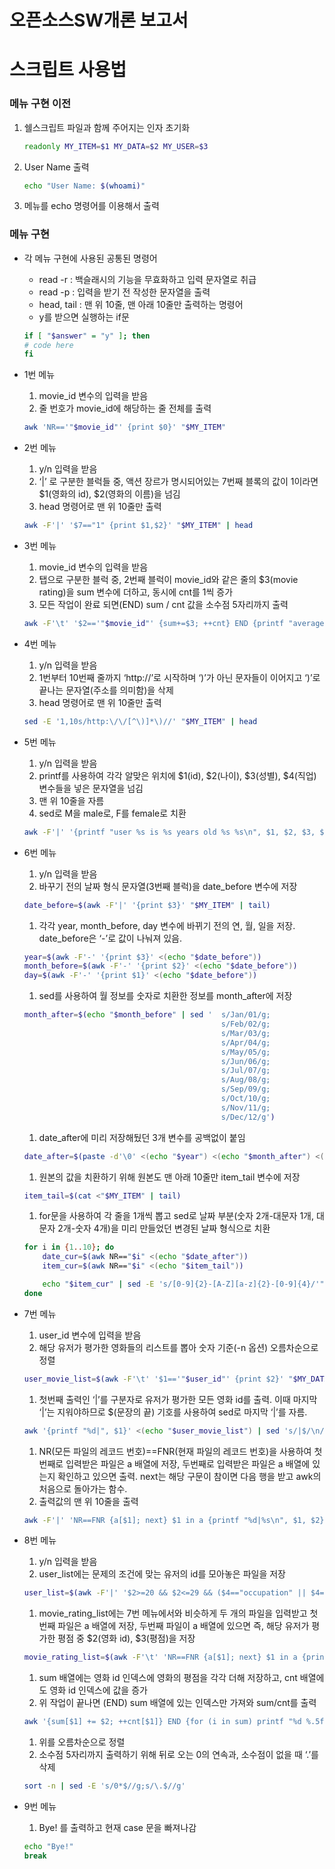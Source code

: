 # 오픈소스SW개론 보고서

# 스크립트 사용법

### 메뉴 구현 이전

1. 쉘스크립트 파일과 함께 주어지는 인자 초기화
    
    ```bash
    readonly MY_ITEM=$1 MY_DATA=$2 MY_USER=$3
    ```
    

1. User Name 출력
    
    ```bash
    echo "User Name: $(whoami)"
    ```
    

1. 메뉴를 echo 명령어를 이용해서 출력

### 메뉴 구현

- 각 메뉴 구현에 사용된 공통된 명령어
    - read -r : 백슬래시의 기능을 무효화하고 입력 문자열로 취급
    - read -p : 입력을 받기 전 작성한 문자열을 출력
    - head, tail : 맨 위 10줄, 맨 아래 10줄만 출력하는 명령어
    - y를 받으면 실행하는 if문
    
    ```bash
    if [ "$answer" = "y" ]; then
    # code here
    fi
    ```
    

- 1번 메뉴
    1. movie_id 변수의 입력을 받음
    2. 줄 번호가 movie_id에 해당하는 줄 전체를 출력
    
    ```bash
    awk 'NR=='"$movie_id"' {print $0}' "$MY_ITEM"
    ```
    

- 2번 메뉴
    1. y/n 입력을 받음
    2. ‘|’ 로 구분한 블럭들 중, 액션 장르가 명시되어있는 7번째 블록의 값이 1이라면 $1(영화의 id), $2(영화의 이름)을 넘김
    3. head 명령어로 맨 위 10줄만 출력
    
    ```bash
    awk -F'|' '$7=="1" {print $1,$2}' "$MY_ITEM" | head
    ```
    

- 3번 메뉴
    1. movie_id 변수의 입력을 받음
    2. 탭으로 구분한 블럭 중, 2번째 블럭이 movie_id와 같은 줄의 $3(movie rating)을 sum 변수에 더하고, 동시에 cnt를 1씩 증가
    3. 모든 작업이 완료 되면(END) sum / cnt 값을 소수점 5자리까지 출력
    
    ```bash
    awk -F'\t' '$2=='"$movie_id"' {sum+=$3; ++cnt} END {printf "average rating of '"$movie_id"': %.5f", sum/cnt}' "$MY_DATA"
    ```
    
- 4번 메뉴
    1. y/n 입력을 받음
    2. 1번부터 10번째 줄까지 ‘http://’로 시작하며 ‘)’가 아닌 문자들이 이어지고 ‘)’로 끝나는 문자열(주소를 의미함)을 삭제
    3. head 명령어로 맨 위 10줄만 출력
    
    ```bash
    sed -E '1,10s/http:\/\/[^\)]*\)//' "$MY_ITEM" | head
    ```
    

- 5번 메뉴
    1. y/n 입력을 받음
    2. printf를 사용하여 각각 알맞은 위치에 $1(id), $2(나이), $3(성별), $4(직업) 변수들을 넣은 문자열을 넘김
    3. 맨 위 10줄을 자름
    4. sed로 M을 male로, F를 female로 치환
    
    ```bash
    awk -F'|' '{printf "user %s is %s years old %s %s\n", $1, $2, $3, $4}' "$MY_USER" | head | sed 's/M/male/;s/F/female/'
    ```
    

- 6번 메뉴
    1. y/n 입력을 받음
    2. 바꾸기 전의 날짜 형식 문자열(3번째 블럭)을 date_before 변수에 저장
    
    ```bash
    date_before=$(awk -F'|' '{print $3}' "$MY_ITEM" | tail)
    ```
    
    1. 각각 year, month_before, day 변수에 바뀌기 전의 연, 월, 일을 저장. date_before은 ‘-’로 값이 나눠져 있음.
    
    ```bash
    year=$(awk -F'-' '{print $3}' <(echo "$date_before"))
    month_before=$(awk -F'-' '{print $2}' <(echo "$date_before"))
    day=$(awk -F'-' '{print $1}' <(echo "$date_before"))
    ```
    
    1. sed를 사용하여 월 정보를 숫자로 치환한 정보를 month_after에 저장
    
    ```bash
    month_after=$(echo "$month_before" | sed '  s/Jan/01/g;
                                                s/Feb/02/g;
                                                s/Mar/03/g;
                                                s/Apr/04/g;
                                                s/May/05/g;
                                                s/Jun/06/g;
                                                s/Jul/07/g;
                                                s/Aug/08/g;
                                                s/Sep/09/g;
                                                s/Oct/10/g;
                                                s/Nov/11/g;
                                                s/Dec/12/g')
    ```
    
    1. date_after에 미리 저장해뒀던 3개 변수를 공백없이 붙임
    
    ```bash
    date_after=$(paste -d'\0' <(echo "$year") <(echo "$month_after") <(echo "$day"))
    ```
    
    1. 원본의 값을 치환하기 위해 원본도 맨 아래 10줄만 item_tail 변수에 저장
    
    ```bash
    item_tail=$(cat <"$MY_ITEM" | tail)
    ```
    
    1. for문을 사용하여 각 줄을 1개씩 뽑고 sed로 날짜 부분(숫자 2개-대문자 1개, 대문자 2개-숫자 4개)을 미리 만들었던 변경된 날짜 형식으로 치환
    
    ```bash
    for i in {1..10}; do
        date_cur=$(awk NR=="$i" <(echo "$date_after"))
        item_cur=$(awk NR=="$i" <(echo "$item_tail"))
    
        echo "$item_cur" | sed -E 's/[0-9]{2}-[A-Z][a-z]{2}-[0-9]{4}/'"$date_cur"'/'
    done
    ```
    
- 7번 메뉴
    1. user_id 변수에 입력을 받음
    2. 해당 유저가 평가한 영화들의 리스트를 뽑아 숫자 기준(-n 옵션) 오름차순으로 정렬
    
    ```bash
    user_movie_list=$(awk -F'\t' '$1=='"$user_id"' {print $2}' "$MY_DATA" | sort -n)
    ```
    
    1. 첫번째 출력인 ‘|’를 구분자로 유저가 평가한 모든 영화 id를 출력. 이때 마지막 ‘|’는 지워야하므로 $(문장의 끝) 기호를 사용하여 sed로 마지막 ‘|’를 자름.
    
    ```bash
    awk '{printf "%d|", $1}' <(echo "$user_movie_list") | sed 's/|$/\n/'
    ```
    
    1. NR(모든 파일의 레코드 번호)==FNR(현재 파일의 레코드 번호)을 사용하여 첫번째로 입력받은 파일은 a 배열에 저장, 두번째로 입력받은 파일은 a 배열에 있는지 확인하고 있으면 출력. next는 해당 구문이 참이면 다음 행을 받고 awk의 처음으로 돌아가는 함수.
    2. 출력값의 맨 위 10줄을 출력
    
    ```bash
    awk -F'|' 'NR==FNR {a[$1]; next} $1 in a {printf "%d|%s\n", $1, $2}' <(echo "$user_movie_list") "$MY_ITEM" | head
    ```
    
- 8번 메뉴
    1. y/n 입력을 받음
    2. user_list에는 문제의 조건에 맞는 유저의 id를 모아놓은 파일을 저장
    
    ```bash
    user_list=$(awk -F'|' '$2>=20 && $2<=29 && ($4=="occupation" || $4=="programmer") {print $1}' "$MY_USER")
    ```
    
    1. movie_rating_list에는 7번 메뉴에서와 비슷하게 두 개의 파일을 입력받고 첫번째 파일은 a 배열에 저장, 두번째 파일이 a 배열에 있으면 즉, 해당 유저가 평가한 평점 중 $2(영화 id), $3(평점)을 저장
    
    ```bash
    movie_rating_list=$(awk -F'\t' 'NR==FNR {a[$1]; next} $1 in a {print $2, $3}' <(echo "$user_list") "$MY_DATA")
    ```
    
    1. sum 배열에는 영화 id 인덱스에 영화의 평점을 각각 더해 저장하고, cnt 배열에도 영화 id 인덱스에 값을 증가
    2. 위 작업이 끝나면 (END) sum 배열에 있는 인덱스만 가져와 sum/cnt를 출력
    
    ```bash
    awk '{sum[$1] += $2; ++cnt[$1]} END {for (i in sum) printf "%d %.5f\n", i, sum[i]/cnt[i]}' <(echo "$movie_rating_list")
    ```
    
    1. 위를 오름차순으로 정렬
    2. 소수점 5자리까지 출력하기 위해 뒤로 오는 0의 연속과, 소수점이 없을 때 ‘.’를 삭제
    
    ```bash
    sort -n | sed -E 's/0*$//g;s/\.$//g'
    ```
    
- 9번 메뉴
    1. Bye! 를 출력하고 현재 case 문을 빠져나감
    
    ```bash
    echo "Bye!"
    break
    ```